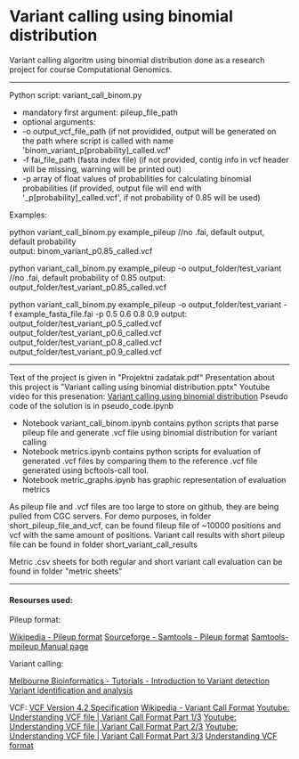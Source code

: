 
# Variant calling using binomial distribution

Variant calling algoritm using binomial distribution done as a research project for course Computational Genomics.

------------

Python script: variant_call_binom.py
 - mandatory first argument: pileup_file_path
 - optional arguments:
 -    -o output_vcf_file_path (if not providided, output will be generated on the path where script is called with name 'binom_variant_p[probability]_called.vcf'
 -    -f fai_file_path (fasta index file) (if not provided, contig info in vcf header will be missing, warning will be printed out)
 -    -p array of float values of probabilities for calculating binomial probabilities (if provided, output file will end with '_p[probability]_called.vcf', if not probability of 0.85 will be used)

Examples:

python variant_call_binom.py example_pileup //no .fai, default output, default probability\
output: binom_variant_p0.85_called.vcf

python variant_call_binom.py example_pileup -o output_folder/test_variant //no .fai, default probability of 0.85 
output: output_folder/test_variant_p0.85_called.vcf

python variant_call_binom.py example_pileup -o output_folder/test_variant -f example_fasta_file.fai -p 0.5 0.6 0.8 0.9
output: 
output_folder/test_variant_p0.5_called.vcf
output_folder/test_variant_p0.6_called.vcf
output_folder/test_variant_p0.8_called.vcf
output_folder/test_variant_p0.9_called.vcf

------------

Text of the project is given in "Projektni zadatak.pdf"
Presentation about this project is "Variant calling using binomial distribution.pptx"
Youtube video for this presenation: [Variant calling using binomial distribution](https://www.youtube.com/watch?v=J-Ce-A3Jj40)
Pseudo code of the solution is in pseudo_code.ipynb

- Notebook variant_call_binom.ipynb contains python scripts that parse pileup file and generate .vcf file using binomial distribution for variant calling
- Notebook metrics.ipynb contains python scripts for evaluation of generated .vcf files by comparing them to the reference .vcf file generated using bcftools-call tool.
- Notebook metric_graphs.ipynb has graphic representation of evaluation metrics

As pileup file and .vcf files are too large to store on github, they are being pulled from CGC servers.
For demo purposes, in folder short_pileup_file_and_vcf, can be found fileup file of ~10000 positions and vcf with the same amount of positions.
Variant call results with short pileup file can be found in folder short_variant_call_results

Metric .csv sheets for both regular and short variant call evaluation can be found in folder "metric sheets"

------------

#### Resourses used:

Pileup format:

[Wikipedia - Pileup format](https://en.wikipedia.org/wiki/Pileup_format)
[Sourceforge - Samtools - Pileup format](http://samtools.sourceforge.net/pileup.shtml)
[Samtools-mpileup Manual page](http://www.htslib.org/doc/samtools-mpileup.html)

Variant calling:

[Melbourne Bioinformatics - Tutorials - Introduction to Variant detection](https://www.melbournebioinformatics.org.au/tutorials/tutorials/var_detect_advanced/var_detect_advanced_background/)
[Variant identification and analysis](https://www.ebi.ac.uk/training/online/courses/human-genetic-variation-introduction/variant-identification-and-analysis/)

VCF:
[VCF Version 4.2 Specification](https://samtools.github.io/hts-specs/VCFv4.2.pdf)
[Wikipedia - Variant Call Format](https://en.wikipedia.org/wiki/Variant_Call_Format)
[Youtube: Understanding VCF file | Variant Call Format Part 1/3](https://www.youtube.com/watch?v=xHPm0DKAS7c)
[Youtube: Understanding VCF file | Variant Call Format Part 2/3](https://www.youtube.com/watch?v=WV3Pls1_z_4)
[Youtube: Understanding VCF file | Variant Call Format Part 3/3](https://www.youtube.com/watch?v=2P4EItXCtFI)
[Understanding VCF format](https://www.ebi.ac.uk/training/online/courses/human-genetic-variation-introduction/variant-identification-and-analysis/understanding-vcf-format/)
